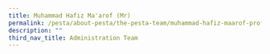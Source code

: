 ```yaml
---
title: Muhammad Hafiz Ma'arof (Mr)
permalink: /pesta/about-pesta/the-pesta-team/muhammad-hafiz-maarof-profile-bio-2021/
description: ""
third_nav_title: Administration Team
---
```

